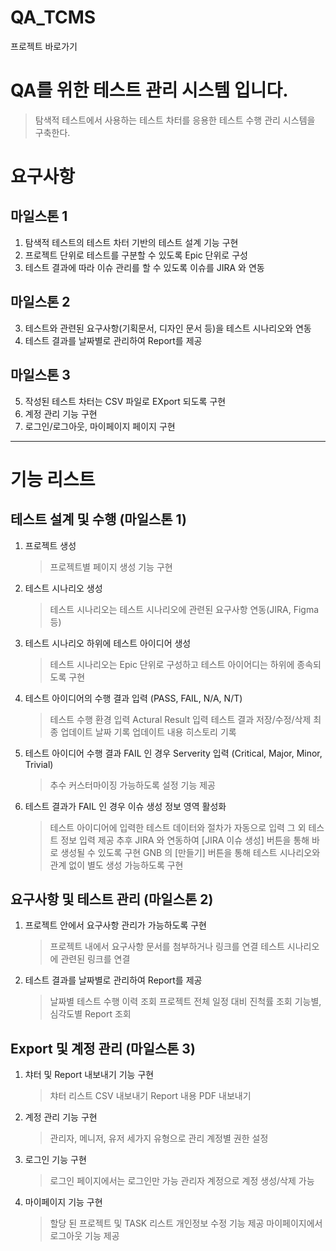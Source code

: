 # QA_TCMS 
<a herf="https://kalinzt.github.io/QA_TCMS_HTML/TCMS_main.html">프로젝트 바로가기</a>
# QA를 위한 테스트 관리 시스템 입니다.
> 탐색적 테스트에서 사용하는 테스트 차터를 응용한 테스트 수행 관리 시스템을 구축한다.

# 요구사항
## 마일스톤 1
1. 탐색적 테스트의 테스트 차터 기반의 테스트 설계 기능 구현
2. 프로젝트 단위로 테스트를 구분할 수 있도록 Epic 단위로 구성
3. 테스트 결과에 따라 이슈 관리를 할 수 있도록 이슈를 JIRA 와 연동

## 마일스톤 2
3. 테스트와 관련된 요구사항(기획문서, 디자인 문서 등)을 테스트 시나리오와 연동
4. 테스트 결과를 날짜별로 관리하여 Report를 제공

## 마일스톤 3
5. 작성된 테스트 차터는 CSV 파일로 EXport 되도록 구현
6. 계정 관리 기능 구현
7. 로그인/로그아웃, 마이페이지 페이지 구현
------------------------------------------------------------------------------------

# 기능 리스트
## 테스트 설계 및 수행 (마일스톤 1)
1. 프로젝트 생성
    > 프로젝트별 페이지 생성 기능 구현
2. 테스트 시나리오 생성
    > 테스트 시나리오는 
    > 테스트 시나리오에 관련된 요구사항 연동(JIRA, Figma 등)
3. 테스트 시나리오 하위에 테스트 아이디어 생성
    > 테스트 시나리오는 Epic 단위로 구성하고 테스트 아이어디는 하위에 종속되도록 구현
4. 테스트 아이디어의 수행 결과 입력 (PASS, FAIL, N/A, N/T)
    > 테스트 수행 환경 입력 
    > Actural Result 입력
    > 테스트 결과 저장/수정/삭제
    > 최종 업데이트 날짜 기록
    > 업데이트 내용 히스토리 기록
5. 테스트 아이디어 수행 결과 FAIL 인 경우 Serverity 입력 (Critical, Major, Minor, Trivial) 
    > 추수 커스터마이징 가능하도록 설정 기능 제공
6. 테스트 결과가 FAIL 인 경우 이슈 생성 정보 영역 활성화
    > 테스트 아이디어에 입력한 테스트 데이터와 절차가 자동으로 입력
    > 그 외 테스트 정보 입력 제공
    > 추후 JIRA 와 연동하여 [JIRA 이슈 생성] 버튼을 통해 바로 생성될 수 있도록 구현
    > GNB 의 [만들기] 버튼을 통해 테스트 시나리오와 관계 없이 별도 생성 가능하도록 구현

## 요구사항 및 테스트 관리 (마일스톤 2)
1. 프로젝트 안에서 요구사항 관리가 가능하도록 구현
    > 프로젝트 내에서 요구사항 문서를 첨부하거나 링크를 연결
    > 테스트 시나리오에 관련된 링크를 연결
2. 테스트 결과를 날짜별로 관리하여 Report를 제공
    > 날짜별 테스트 수행 이력 조회
    > 프로젝트 전체 일정 대비 진척률 조회
    > 기능별, 심각도별 Report 조회
    
## Export 및 계정 관리 (마일스톤 3)
1. 챠터 및 Report 내보내기 기능 구현
    > 챠터 리스트 CSV 내보내기 
    > Report 내용 PDF 내보내기 
2. 계정 관리 기능 구현
    > 관리자, 메니저, 유저 세가지 유형으로 관리
    > 계정별 권한 설정
3. 로그인 기능 구현
    > 로그인 페이지에서는 로그인만 가능
    > 관리자 계정으로 계정 생성/삭제 가능
4. 마이페이지 기능 구현
    > 할당 된 프로젝트 및 TASK 리스트 
    > 개인정보 수정 기능 제공
    > 마이페이지에서 로그아웃 기능 제공 

